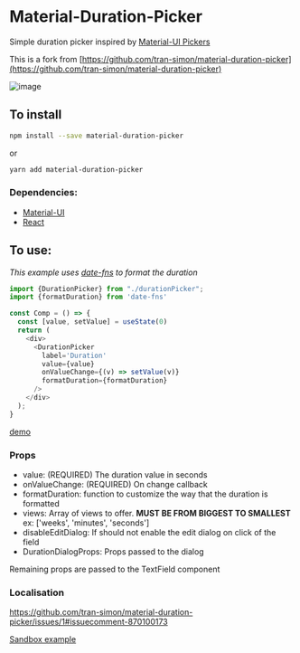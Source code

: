 # Material-Duration-Picker

Simple duration picker inspired by [Material-UI Pickers](https://material-ui-pickers.dev/)

This is a fork from [https://github.com/tran-simon/material-duration-picker](https://github.com/tran-simon/material-duration-picker)

![image](https://user-images.githubusercontent.com/8755930/116327819-96fc1280-a795-11eb-96a6-e10722fe5b56.png)


## To install

```bash
npm install --save material-duration-picker
```

or

```bash
yarn add material-duration-picker
```

### Dependencies:

* [Material-UI](https://material-ui.com/)
* [React](https://github.com/facebook/react)

## To use:

*This example uses [date-fns](https://github.com/date-fns/date-fns) to format the duration*

```typescript jsx
import {DurationPicker} from "./durationPicker";
import {formatDuration} from 'date-fns'

const Comp = () => {
  const [value, setValue] = useState(0)
  return (
    <div>
      <DurationPicker
        label='Duration'
        value={value}
        onValueChange={(v) => setValue(v)}
        formatDuration={formatDuration}
      />
    </div>
  );
}
```


[demo](https://user-images.githubusercontent.com/8755930/116327648-41c00100-a795-11eb-9446-ec7d57fae7a4.mp4)



### Props

* value: (REQUIRED) The duration value in seconds
* onValueChange: (REQUIRED) On change callback
* formatDuration: function to customize the way that the duration is formatted
* views: Array of views to offer. **MUST BE FROM BIGGEST TO SMALLEST** ex: ['weeks', 'minutes', 'seconds']
* disableEditDialog: If should not enable the edit dialog on click of the field 
* DurationDialogProps: Props passed to the dialog

Remaining props are passed to the TextField component


### Localisation

https://github.com/tran-simon/material-duration-picker/issues/1#issuecomment-870100173

[Sandbox example](https://codesandbox.io/s/material-duration-picker-translation-example-3xnps?file=/src/App.tsx:0-897)
